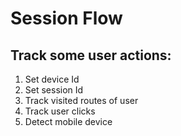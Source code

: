 # Session Flow

## Track some user actions: 
1. Set device Id
2. Set session Id
3. Track visited routes of user
4. Track user clicks
5. Detect mobile device